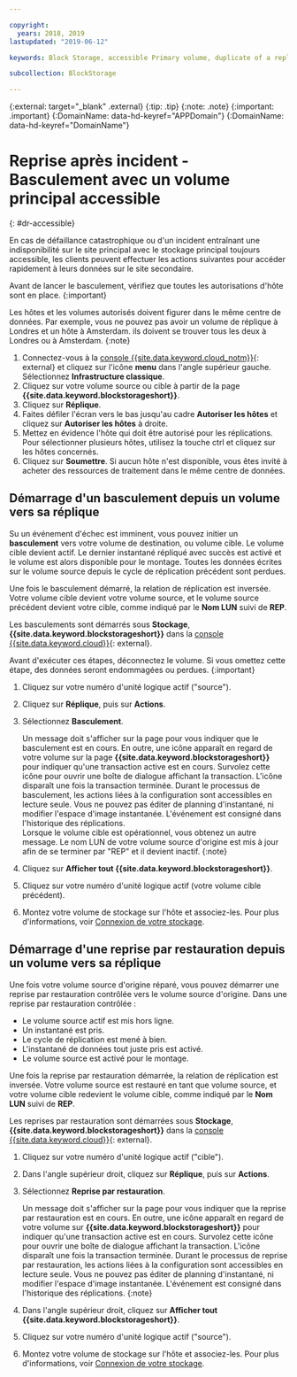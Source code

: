 ```yaml
---

copyright:
  years: 2018, 2019
lastupdated: "2019-06-12"

keywords: Block Storage, accessible Primary volume, duplicate of a replica volume, Disaster Recovery, volume duplication, replication, failover, failback

subcollection: BlockStorage

---
```

{:external: target="_blank" .external}
{:tip: .tip}
{:note: .note}
{:important: .important}
{:DomainName: data-hd-keyref="APPDomain"}
{:DomainName: data-hd-keyref="DomainName"}

# Reprise après incident - Basculement avec un volume principal accessible
{: #dr-accessible}

En cas de défaillance catastrophique ou d'un incident entraînant une indisponibilité sur le site principal avec le stockage principal toujours accessible, les clients peuvent effectuer les actions suivantes pour accéder rapidement à leurs données sur le site secondaire.

Avant de lancer le basculement, vérifiez que toutes les autorisations d'hôte sont en place.
{:important}

Les hôtes et les volumes autorisés doivent figurer dans le même centre de données. Par exemple, vous ne pouvez pas avoir un volume de réplique à Londres et un hôte à Amsterdam. ils doivent se trouver tous les deux à Londres ou à Amsterdam.
{:note}

1. Connectez-vous à la [console {{site.data.keyword.cloud_notm}}](https://{DomainName}/){: external} et cliquez sur l'icône **menu** dans l'angle supérieur gauche. Sélectionnez **Infrastructure classique**.
2. Cliquez sur votre volume source ou cible à partir de la page **{{site.data.keyword.blockstorageshort}}**.
3. Cliquez sur **Réplique**.
4. Faites défiler l'écran vers le bas jusqu'au cadre **Autoriser les hôtes** et cliquez sur **Autoriser les hôtes** à droite.
5. Mettez en évidence l'hôte qui doit être autorisé pour les réplications. Pour sélectionner plusieurs hôtes, utilisez la touche ctrl et cliquez sur les hôtes concernés.
6. Cliquez sur **Soumettre**. Si aucun hôte n'est disponible, vous êtes invité à acheter des ressources de traitement dans le même centre de données.


## Démarrage d'un basculement depuis un volume vers sa réplique

Su un événement d'échec est imminent, vous pouvez initier un **basculement** vers votre volume de destination, ou volume cible. Le volume cible devient actif. Le dernier instantané répliqué avec succès est activé et le volume est alors disponible pour le montage. Toutes les données écrites sur le volume source depuis le cycle de réplication précédent sont perdues.

Une fois le basculement démarré, la relation de réplication est inversée. Votre volume cible devient votre volume source, et le volume source précédent devient votre cible, comme indiqué par le **Nom LUN** suivi de **REP**.

Les basculements sont démarrés sous **Stockage**, **{{site.data.keyword.blockstorageshort}}** dans la [console {{site.data.keyword.cloud}}](https://{DomainName}/classic){: external}.

Avant d'exécuter ces étapes, déconnectez le volume. Si vous omettez cette étape, des données seront endommagées ou perdues.
{:important}

1. Cliquez sur votre numéro d'unité logique actif ("source").
2. Cliquez sur **Réplique**, puis sur **Actions**.
3. Sélectionnez **Basculement**.

   Un message doit s'afficher sur la page pour vous indiquer que le basculement est en cours. En outre, une icône apparaît en regard de votre volume sur la page **{{site.data.keyword.blockstorageshort}}** pour indiquer qu'une transaction active est en cours. Survolez cette icône pour ouvrir une boîte de dialogue affichant la transaction. L'icône disparaît une fois la transaction terminée. Durant le processus de basculement, les actions liées à la configuration sont accessibles en lecture seule. Vous ne pouvez pas éditer de planning d'instantané, ni modifier l'espace d'image instantanée. L'événement est consigné dans l'historique des réplications.<br/> Lorsque le volume cible est opérationnel, vous obtenez un autre message. Le nom LUN de votre volume source d'origine est mis à jour afin de se terminer par "REP" et il devient inactif.
   {:note}
4. Cliquez sur **Afficher tout {{site.data.keyword.blockstorageshort}}**.
5. Cliquez sur votre numéro d'unité logique actif (votre volume cible précédent).
6. Montez votre volume de stockage sur l'hôte et associez-les. Pour plus d'informations, voir [Connexion de votre stockage](/docs/infrastructure/BlockStorage?topic=BlockStorage-orderingthroughConsole#mountingnewLUN).


## Démarrage d'une reprise par restauration depuis un volume vers sa réplique

Une fois votre volume source d'origine réparé, vous pouvez démarrer une reprise par restauration contrôlée vers le volume source d'origine. Dans une reprise par restauration contrôlée :

- Le volume source actif est mis hors ligne.
- Un instantané est pris.
- Le cycle de réplication est mené à bien.
- L'instantané de données tout juste pris est activé.
- Le volume source est activé pour le montage.

Une fois la reprise par restauration démarrée, la relation de réplication est inversée. Votre volume source est restauré en tant que volume source, et votre volume cible redevient le volume cible, comme indiqué par le **Nom LUN** suivi de **REP**.

Les reprises par restauration sont démarrées sous **Stockage**, **{{site.data.keyword.blockstorageshort}}** dans la [console {{site.data.keyword.cloud}}](https://{DomainName}/classic){: external}.

1. Cliquez sur votre numéro d'unité logique actif ("cible").
2. Dans l'angle supérieur droit, cliquez sur **Réplique**, puis sur **Actions**.
3. Sélectionnez **Reprise par restauration**.

   Un message doit s'afficher sur la page pour vous indiquer que la reprise par restauration est en cours. En outre, une icône apparaît en regard de votre volume sur **{{site.data.keyword.blockstorageshort}}** pour indiquer qu'une transaction active est en cours. Survolez cette icône pour ouvrir une boîte de dialogue affichant la transaction. L'icône disparaît une fois la transaction terminée. Durant le processus de reprise par restauration, les actions liées à la configuration sont accessibles en lecture seule. Vous ne pouvez pas éditer de planning d'instantané, ni modifier l'espace d'image instantanée. L'événement est consigné dans l'historique des réplications.
   {:note}
4. Dans l'angle supérieur droit, cliquez sur **Afficher tout {{site.data.keyword.blockstorageshort}}**.
5. Cliquez sur votre numéro d'unité logique actif ("source").
6. Montez votre volume de stockage sur l'hôte et associez-les. Pour plus d'informations, voir [Connexion de votre stockage](/docs/infrastructure/BlockStorage?topic=BlockStorage-orderingthroughConsole#mountingnewLUN).
